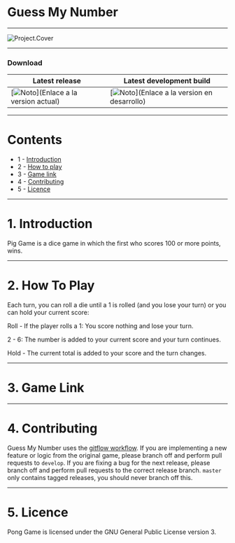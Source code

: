 # Guess My Number

---

![Project.Cover](/Firebase/Resumee/public/images/webapps/GuessMyNumber.png)

---

### Download
| Latest release | Latest development build |
|----------------|--------------------------|
| [![Noto](https://img.shields.io/badge/master-v1.0-green.svg)](Enlace a la version actual) | [![Noto](https://img.shields.io/badge/develop-v1.1+-blue.svg)](Enlace a la version en desarrollo) |

---

# Contents
- 1 - [Introduction](#1-introduction)
- 2 - [How to play](#2-How-to-play)
- 3 - [Game link](#3-Game-link)
- 4 - [Contributing](#4-contributing)
- 5 - [Licence](#5-licence)

---

# 1. Introduction

Pig Game is a dice game in which the first who scores 100 or more points, wins.

---

# 2. How To Play

Each turn, you can roll a die until a 1 is rolled (and you lose your turn) or you can hold your current score: 

Roll - If the player rolls a 1: You score nothing and lose your turn. 

2 - 6: The number is added to your current score and your turn continues. 

Hold - The current total is added to your score and the turn changes.

---

# 3. Game Link

---

# 4. Contributing

Guess My Number uses the [gitflow workflow](https://www.atlassian.com/git/tutorials/comparing-workflows#gitflow-workflow). If you are implementing a new feature or logic from the original game, please branch off and perform pull requests to ```develop```. If you are fixing a bug for the next release, please branch off and perform pull requests to the correct release branch. ```master``` only contains tagged releases, you should never branch off this.

---
# 5. Licence

Pong Game is licensed under the GNU General Public License version 3.
